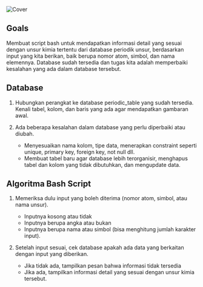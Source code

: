 ![Cover]()

## Goals  

Membuat script bash untuk mendapatkan informasi detail yang sesuai dengan unsur kimia tertentu dari database periodik unsur, berdasarkan input yang kita berikan, baik berupa nomor atom, simbol, dan nama elemennya. Database sudah tersedia dan tugas kita adalah memperbaiki kesalahan yang ada dalam database tersebut.

## Database

1. Hubungkan perangkat ke database periodic_table yang sudah tersedia. Kenali tabel, kolom, dan baris yang ada agar mendapatkan gambaran awal.
2. Ada beberapa kesalahan dalam database yang perlu diperbaiki atau diubah.

   - Menyesuaikan nama kolom, tipe data, menerapkan constraint seperti unique, primary key, foreign key, not null dll.
   - Membuat tabel baru agar database lebih terorganisir, menghapus tabel dan kolom yang tidak dibutuhkan, dan mengupdate data.
  
## Algoritma Bash Script
  
1. Memeriksa dulu input yang boleh diterima (nomor atom, simbol, atau nama unsur).

   - Inputnya kosong atau tidak
   - Inputnya berupa angka atau bukan
   - Inputnya berupa nama atau simbol (bisa menghitung jumlah karakter input).

2. Setelah input sesuai, cek database apakah ada data yang berkaitan dengan input yang diberikan.

   - Jika tidak ada, tampilkan pesan bahwa informasi tidak tersedia
   - Jika ada, tampilkan informasi detail yang sesuai dengan unsur kimia tersebut.
